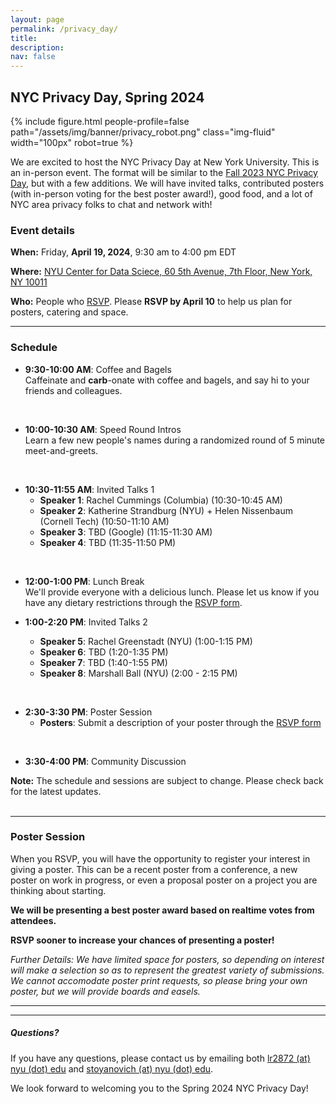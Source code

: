 ```yaml
---
layout: page
permalink: /privacy_day/
title: 
description:
nav: false
---
```


## NYC Privacy Day, Spring 2024

{% include figure.html people-profile=false path="/assets/img/banner/privacy_robot.png" class="img-fluid" width="100px" robot=true %}
<br>

We are excited to host the NYC Privacy Day at New York
University. This is an in-person event.  The format will be similar to
the [Fall 2023 NYC Privacy Day](https://rachelcummings.com/nyc-privacy-day/), but with a few
additions.  We will have invited talks, contributed posters (with
in-person voting for the best poster award!), good food, and a lot of
NYC area privacy folks to chat and network with!

### Event details

**When:** Friday, **April 19, 2024**, 9:30 am to 4:00 pm EDT 

**Where:** [NYU Center for Data Sciece, 60 5th Avenue, 7th Floor, New York, NY 10011](https://www.google.com/maps/place/60+5th+Ave,+New+York,+NY+10011/@40.735016,-73.9973769,17z)

**Who:** People who [RSVP](https://forms.gle/qxCkwxNwKHs1Yejb7).  Please **RSVP by April 10** to help us plan for posters, catering and space.

<!--## Join us for the Spring 2024 NYC Privacy Day.
## When: **April 19, 2024** from **9:30 AM to 4:00 PM**  
## Where: **NYU Center for Data Science, 60 5th Ave (7th Floor)**  
## Who: **People who [RSVP](https://forms.gle/qxCkwxNwKHs1Yejb7)**  
[(Fall 2023 NYC Privacy Day)](https://rachelcummings.com/nyc-privacy-day/) 
<br> -->



***   

### Schedule

- **9:30-10:00 AM**: Coffee and Bagels  
  Caffeinate and **carb**-onate with coffee and bagels, and say hi to your friends and colleagues.
<br>

- **10:00-10:30 AM**: Speed Round Intros  
  Learn a few new people's names during a randomized round of 5 minute meet-and-greets.
<br>

- **10:30-11:55 AM**: Invited Talks 1
    - **Speaker 1**: Rachel Cummings (Columbia) (10:30-10:45 AM)
    - **Speaker 2**: Katherine Strandburg (NYU) + Helen Nissenbaum (Cornell Tech) (10:50-11:10 AM)
    - **Speaker 3**: TBD (Google) (11:15-11:30 AM)
    - **Speaker 4**: TBD (11:35-11:50 PM)  
<br>

- **12:00-1:00 PM**: Lunch Break  
  We'll provide everyone with a delicious lunch. Please let us know if you have any dietary restrictions through the [RSVP form](https://forms.gle/qxCkwxNwKHs1Yejb7).
  
- **1:00-2:20 PM**: Invited Talks 2
    - **Speaker 5**: Rachel Greenstadt (NYU) (1:00-1:15 PM)
    - **Speaker 6**: TBD (1:20-1:35 PM)
    - **Speaker 7**: TBD (1:40-1:55 PM)
    - **Speaker 8**: Marshall Ball (NYU) (2:00 - 2:15 PM)   
<br>   
   
- **2:30-3:30 PM**: Poster Session  
    - **Posters**: Submit a description of your poster through the [RSVP form](https://forms.gle/qxCkwxNwKHs1Yejb7) <!-- [Click here](TBD) to view a list of posters and presenters.  -->
<br>
  
- **3:30-4:00 PM**: Community Discussion 
<!--  As with the first iteration, an open forum to discuss future iterations and format modifications. -->

<div class="note">
<strong>Note:</strong> The schedule and sessions are subject to change. Please check back for the latest updates.
</div>   
<br>   

***  

<!--
### Catering

The event will feature morning refreshments and a catered lunch. Specific details about the menu will be announced soon.

***  
-->

### Poster Session

When you RSVP, you will have the opportunity to register your interest in giving a poster. This can be a recent poster from a conference, a new poster on work in progress, or even a proposal poster on a project you are thinking about starting. 

**We will be presenting a best poster award based on realtime votes from attendees.**

**RSVP sooner to increase your chances of presenting a poster!**

*Further Details: We have limited space for posters, so depending on interest will make a selection so as to represent the greatest variety of submissions. We cannot accomodate poster print requests, so please bring your own poster, but we will provide boards and easels.*

***  

<!-- ### RSVP  
Please RSVP by no later than **April 10, 2024** to help us plan for posters, catering and space.  

<div class="registration-link">
<a href="https://forms.gle/qxCkwxNwKHs1Yejb7">RSVP Here</a>
</div>
-->
***  

<h5>Questions?</h5>

If you have any questions, please contact us by emailing both [lr2872 (at) nyu (dot) edu]() and [stoyanovich (at) nyu (dot) edu]().

We look forward to welcoming you to the Spring 2024 NYC Privacy Day!

<!-- ### *Hosted by the Center for Responsible AI at NYU* -->
